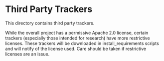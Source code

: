# Third Party Trackers
This directory contains third party trackers.

While the overall project has a permissive Apache 2.0 license, certain trackers
(especially those intended for research) have more restrictive licenses. These
trackers will be downloaded in install_requirements scripts and will notify of
the license used. Care should be taken if restrictive licenses are an issue.